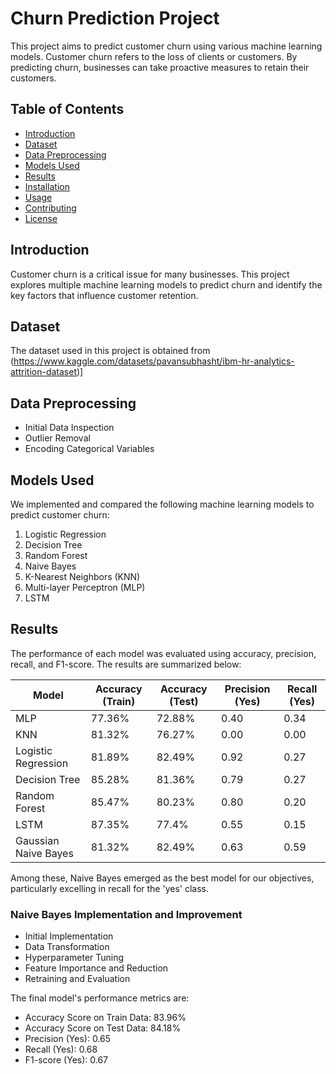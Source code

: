# Churn Prediction Project

This project aims to predict customer churn using various machine learning models. Customer churn refers to the loss of clients or customers. By predicting churn, businesses can take proactive measures to retain their customers.

## Table of Contents
- [Introduction](#introduction)
- [Dataset](#dataset)
- [Data Preprocessing](#data-preprocessing)
- [Models Used](#models-used)
- [Results](#results)
- [Installation](#installation)
- [Usage](#usage)
- [Contributing](#contributing)
- [License](#license)

## Introduction
Customer churn is a critical issue for many businesses. This project explores multiple machine learning models to predict churn and identify the key factors that influence customer retention.

## Dataset
The dataset used in this project is obtained from (https://www.kaggle.com/datasets/pavansubhasht/ibm-hr-analytics-attrition-dataset)] 

## Data Preprocessing
- Initial Data Inspection
- Outlier Removal
- Encoding Categorical Variables

## Models Used
We implemented and compared the following machine learning models to predict customer churn:
1. Logistic Regression
2. Decision Tree
3. Random Forest
4. Naive Bayes
5. K-Nearest Neighbors (KNN)
6. Multi-layer Perceptron (MLP)
7. LSTM

## Results
The performance of each model was evaluated using accuracy, precision, recall, and F1-score. The results are summarized below:

| Model                | Accuracy (Train) | Accuracy (Test) | Precision (Yes) | Recall (Yes) |
|----------------------|------------------|-----------------|-----------------|--------------|
| MLP                  | 77.36%           | 72.88%          | 0.40            | 0.34         |
| KNN                  | 81.32%           | 76.27%          | 0.00            | 0.00         |
| Logistic Regression  | 81.89%           | 82.49%          | 0.92            | 0.27         |
| Decision Tree        | 85.28%           | 81.36%          | 0.79            | 0.27         |
| Random Forest        | 85.47%           | 80.23%          | 0.80            | 0.20         |
| LSTM                 | 87.35%           | 77.4%           | 0.55            | 0.15         |
| Gaussian Naive Bayes | 81.32%           | 82.49%          | 0.63            | 0.59         |

Among these, Naive Bayes emerged as the best model for our objectives, particularly excelling in recall for the 'yes' class.

### Naive Bayes Implementation and Improvement
- Initial Implementation
- Data Transformation
- Hyperparameter Tuning
- Feature Importance and Reduction
- Retraining and Evaluation

The final model's performance metrics are:
- Accuracy Score on Train Data: 83.96%
- Accuracy Score on Test Data: 84.18%
- Precision (Yes): 0.65
- Recall (Yes): 0.68
- F1-score (Yes): 0.67


